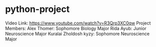 # python-project
Video Link:
https://www.youtube.com/watch?v=R3Qrp3XC0qw
Project Members:
Alex Thomer: Sophomore Biology Major
Rida Ayub: Junior Neuroscience Major
Kuralai Zholdosh kyzy: Sophomore Neuroscience Major
